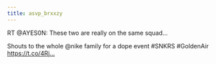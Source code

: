 ```yaml
---
title: asvp_brxxzy
---
```


RT @AYES0N: These two are really on the same squad...

Shouts to the whole @nike family for a dope event #SNKRS #GoldenAir https://t.co/4Rj…